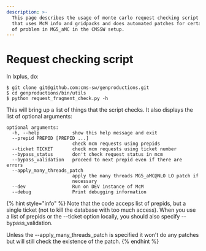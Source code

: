 ```yaml
---
description: >-
  This page describes the usage of monte carlo request checking script in CMS
  that uses McM info and gridpacks and does automated patches for certain type
  of problem in MG5_aMC in the CMSSW setup.
---
```


# Request checking script

In lxplus, do:

```
$ git clone git@github.com:cms-sw/genproductions.git
$ cd genproductions/bin/utils
$ python request_fragment_check.py -h
```

This will bring up a list of things that the script checks. It also displays the list of optional arguments:

```
optional arguments:
  -h, --help            show this help message and exit
  --prepid PREPID [PREPID ...]
                        check mcm requests using prepids
  --ticket TICKET       check mcm requests using ticket number
  --bypass_status       don't check request status in mcm
  --bypass_validation   proceed to next prepid even if there are errors
  --apply_many_threads_patch
                        apply the many threads MG5_aMC@NLO LO patch if
                        necessary
  --dev                 Run on DEV instance of McM
  --debug               Print debugging information

```

{% hint style="info" %}
Note that the code acceps list of prepids, but a single ticket (not to kill the database with too much access). When you use a list of prepids or the --ticket option locally, you should also specify --bypass\_validation.&#x20;

Unless the --apply\_many\_threads\_patch is specified it won't do any patches but will still check the existence of the patch.&#x20;
{% endhint %}

